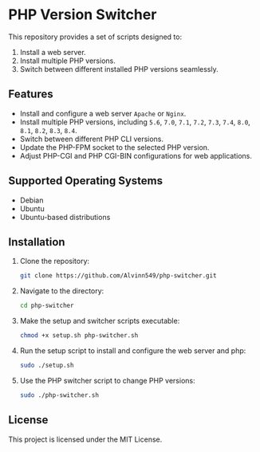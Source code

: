 
# PHP Version Switcher

This repository provides a set of scripts designed to:

1. Install a web server.
2. Install multiple PHP versions.
2. Switch between different installed PHP versions seamlessly.

## Features

- Install and configure a web server `Apache` or `Nginx`.
- Install multiple PHP versions, including `5.6`, `7.0`, `7.1`, `7.2`, `7.3`, `7.4`, `8.0`, `8.1`, `8.2`, `8.3`, `8.4`.
- Switch between different PHP CLI versions.
- Update the PHP-FPM socket to the selected PHP version.
- Adjust PHP-CGI and PHP CGI-BIN configurations for web applications.

## Supported Operating Systems

- Debian
- Ubuntu
- Ubuntu-based distributions

## Installation

1. Clone the repository:

   ```bash
   git clone https://github.com/Alvinn549/php-switcher.git
   ```

2. Navigate to the directory:

   ```bash
   cd php-switcher
   ```

3. Make the setup and switcher scripts executable:

   ```bash
   chmod +x setup.sh php-switcher.sh
   ```

4. Run the setup script to install and configure the web server and php:

   ```bash
   sudo ./setup.sh
   ```

5. Use the PHP switcher script to change PHP versions:

   ```bash
   sudo ./php-switcher.sh
   ```

## License

This project is licensed under the MIT License.
